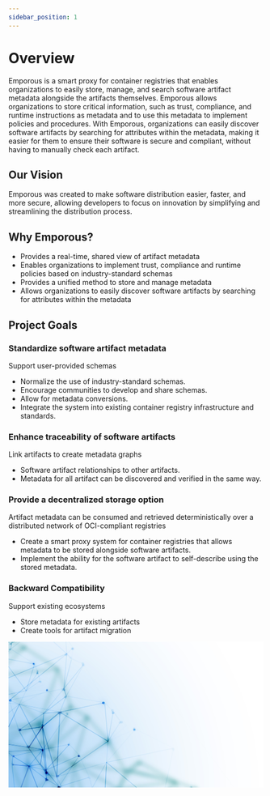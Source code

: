 ```yaml
---
sidebar_position: 1
---
```


# Overview

Emporous is a smart proxy for container registries that enables organizations to easily store, manage, and search software artifact metadata alongside the artifacts themselves. 
Emporous allows organizations to store critical information, such as trust, compliance, and runtime instructions as metadata and to use this metadata to implement policies and procedures. 
With Emporous, organizations can easily discover software artifacts by searching for attributes within the metadata, making it easier for them to ensure their software is secure and compliant, without having to manually check each artifact.

## Our Vision

Emporous was created to make software distribution easier, faster, and more secure, allowing developers to focus on innovation by simplifying and streamlining the distribution process.

## Why Emporous?

- Provides a real-time, shared view of artifact metadata
- Enables organizations to implement trust, compliance and runtime policies based on industry-standard schemas
- Provides a unified method to store and manage metadata
- Allows organizations to easily discover software artifacts by searching for attributes within the metadata

## Project Goals

### Standardize software artifact metadata

Support user-provided schemas 
- Normalize the use of industry-standard schemas.
- Encourage communities to develop and share schemas.
- Allow for metadata conversions.
- Integrate the system into existing container registry infrastructure and standards.

### Enhance traceability of software artifacts

Link artifacts to create metadata graphs

- Software artifact relationships to other artifacts.
- Metadata for all artifact can be discovered and verified in the same way.

### Provide a decentralized storage option
    
Artifact metadata can be consumed and retrieved deterministically over a distributed network of OCI-compliant registries

- Create a smart proxy system for container registries that allows metadata to be stored alongside software artifacts.
- Implement the ability for the software artifact to self-describe using the stored metadata.

### Backward Compatibility

Support existing ecosystems

- Store metadata for existing artifacts
- Create tools for artifact migration

![points](./points.jpg)

